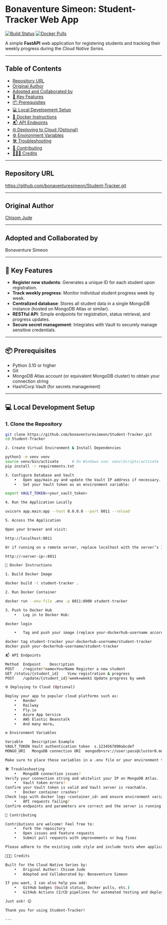 # Bonaventure Simeon: Student-Tracker Web App

[![Build Status](https://img.shields.io/github/actions/workflow/status/bonaventuresimeon/Student-Tracker/ci.yml?branch=main)](https://github.com/bonaventuresimeon/Student-Tracker/actions)
[![Docker Pulls](https://img.shields.io/docker/pulls/your-dockerhub-username/student-tracker)](https://hub.docker.com/r/your-dockerhub-username/student-tracker)

A simple **FastAPI** web application for registering students and tracking their weekly progress during the *Cloud Native Series*.

---

## Table of Contents
- [Repository URL](#repository-url)
- [Original Author](#original-author)
- [Adopted and Collaborated by](#adopted-and-collaborated-by)
- [🚀 Key Features](#-key-features)
- [📦 Prerequisites](#-prerequisites)
- [💻 Local Development Setup](#-local-development-setup)
- [🐳 Docker Instructions](#-docker-instructions)
- [📬 API Endpoints](#-api-endpoints)
- [🌐 Deploying to Cloud (Optional)](#-deploying-to-cloud-optional)
- [⚙️ Environment Variables](#️-environment-variables)
- [🛠 Troubleshooting](#-troubleshooting)
- [🤝 Contributing](#-contributing)
- [👩🏽‍💻 Credits](#-credits)

---

## Repository URL

https://github.com/bonaventuresimeon/Student-Tracker.git

---

## Original Author

[Chisom Jude](https://github.com/ChisomJude/student-project-tracker)

---

## Adopted and Collaborated by

Bonaventure Simeon

---

## 🚀 Key Features

- **Register new students**: Generates a unique ID for each student upon registration.
- **Track weekly progress**: Monitor individual student progress week by week.
- **Centralized database**: Stores all student data in a single MongoDB instance (hosted on MongoDB Atlas or similar).
- **RESTful API**: Simple endpoints for registration, status retrieval, and progress updates.
- **Secure secret management**: Integrates with Vault to securely manage sensitive credentials.

---

## 📦 Prerequisites

- Python 3.10 or higher
- Git
- MongoDB Atlas account (or equivalent MongoDB cluster) to obtain your connection string
- HashiCorp Vault (for secrets management)

---

## 💻 Local Development Setup

### 1. Clone the Repository

```bash
git clone https://github.com/bonaventuresimeon/Student-Tracker.git
cd Student-Tracker

2. Create Virtual Environment & Install Dependencies

python3 -m venv venv
source venv/bin/activate      # On Windows use: venv\Scripts\activate
pip install -r requirements.txt

3. Configure Database and Vault
	•	Open app/main.py and update the Vault IP address if necessary.
	•	Set your Vault token as an environment variable:

export VAULT_TOKEN=<your_vault_token>

4. Run the Application Locally

uvicorn app.main:app --host 0.0.0.0 --port 8011 --reload

5. Access the Application

Open your browser and visit:

http://localhost:8011

Or if running on a remote server, replace localhost with the server’s IP address:

http://<server-ip>:8011

🐳 Docker Instructions

1. Build Docker Image

docker build -t student-tracker .

2. Run Docker Container

docker run --env-file .env -p 8011:8000 student-tracker

3. Push to Docker Hub
	•	Log in to Docker Hub:

docker login

	•	Tag and push your image (replace your-dockerhub-username accordingly):

docker tag student-tracker your-dockerhub-username/student-tracker
docker push your-dockerhub-username/student-tracker

📬 API Endpoints

Method	Endpoint	Description
POST	/register?name=YourName	Register a new student
GET	/status/{student_id}	View registration & progress
POST	/update/{student_id}?week=week1	Update progress by week

🌐 Deploying to Cloud (Optional)

Deploy your app to popular cloud platforms such as:
	•	Render
	•	Railway
	•	Fly.io
	•	Azure App Service
	•	AWS Elastic Beanstalk
	•	And many more…

⚙️ Environment Variables

Variable	Description	Example
VAULT_TOKEN	Vault authentication token	s.1234567890abcdef
MONGO_URI	MongoDB connection URI	mongodb+srv://user:pass@cluster0.mongodb.net/db

Make sure to place these variables in a .env file or your environment to avoid exposing sensitive data.

🛠 Troubleshooting
	•	MongoDB connection issues?
Verify your connection string and whitelist your IP on MongoDB Atlas.
	•	Vault token errors?
Confirm your Vault token is valid and Vault server is reachable.
	•	Docker container crashes?
Check logs with docker logs <container_id> and ensure environment variables are set.
	•	API requests failing?
Confirm endpoints and parameters are correct and the server is running.

🤝 Contributing

Contributions are welcome! Feel free to:
	•	Fork the repository
	•	Open issues and feature requests
	•	Submit pull requests with improvements or bug fixes

Please adhere to the existing code style and include tests when applicable.

👩🏽‍💻 Credits

Built for the Cloud Native Series by:
	•	Original Author: Chisom Jude
	•	Adopted and Collaborated by: Bonaventure Simeon

If you want, I can also help you add:
	•	GitHub badges (build status, Docker pulls, etc.)
	•	GitHub Actions CI/CD pipelines for automated testing and deployment

Just ask! 😊

Thank you for using Student-Tracker!

---
